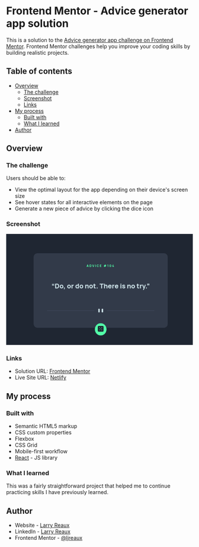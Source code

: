 # Frontend Mentor - Advice generator app solution

This is a solution to the [Advice generator app challenge on Frontend Mentor](https://www.frontendmentor.io/challenges/advice-generator-app-QdUG-13db). Frontend Mentor challenges help you improve your coding skills by building realistic projects.

## Table of contents

- [Overview](#overview)
  - [The challenge](#the-challenge)
  - [Screenshot](#screenshot)
  - [Links](#links)
- [My process](#my-process)
  - [Built with](#built-with)
  - [What I learned](#what-i-learned)
- [Author](#author)


## Overview

### The challenge

Users should be able to:

- View the optimal layout for the app depending on their device's screen size
- See hover states for all interactive elements on the page
- Generate a new piece of advice by clicking the dice icon

### Screenshot

![](./src/assets/images/screenshot.png)

### Links

- Solution URL: [Frontend Mentor](https://www.frontendmentor.io/solutions/advice-generator-card-using-react-6hjXXGwduo)
- Live Site URL: [Netlify](https://dancing-pixie-1c4d42.netlify.app/)

## My process

### Built with

- Semantic HTML5 markup
- CSS custom properties
- Flexbox
- CSS Grid
- Mobile-first workflow
- [React](https://reactjs.org/) - JS library

### What I learned

This was a fairly straightforward project that helped me to continue practicing skills I have previously learned. 


## Author

- Website - [Larry Reaux](https://larryreaux.com)
- LinkedIn - [Larry Reaux](https://www.linkedin.com/in/ljreaux/)
- Frontend Mentor - [@ljreaux](https://www.frontendmentor.io/profile/ljreaux)


